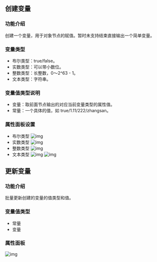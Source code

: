 
## 创建变量
### 功能介绍
创建一个变量，用于对象节点的赋值。暂时未支持结束直接输出一个简单变量。

### 变量类型
- 布尔类型：true/false。
- 实数类型：可以带小数位。
- 整数类型：长整数，0～2^63 - 1。
- 文本类型：字符串。

### 变量值类型说明
- 变量：取前面节点输出的对应当前变量类型的属性值。
- 常量：一个具体的值，如 true/1.11/222/zhangsan。

### 属性面板设置
- 布尔类型
![img](https://main.qcloudimg.com/raw/7f7c600d76a3be80f02b177b80a6b0c2.png)    
- 实数类型
![img](https://main.qcloudimg.com/raw/8520ff90c5fe4826b0117528cfa8c9dd.png)      
- 整数类型
![img](https://main.qcloudimg.com/raw/376c56b1ec8d8ecadd118b4f1c8597ac.png)   
- 文本类型
![img](https://main.qcloudimg.com/raw/2e154de978419b73809f0675d849f2f3.png)
 ![img](https://main.qcloudimg.com/raw/0e5f54d10690fde47d6e83709404c159.png)

## 更新变量
### 功能介绍
批量更新创建的变量的值类型和值。

### 变量值类型
- 常量
- 变量

### 属性面板
![img](https://main.qcloudimg.com/raw/205648374a37286f24b9aa7bb3df14d1.png)

